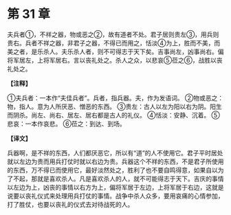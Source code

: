 # 第 31 章

夫兵者①，不祥之器，物或恶之②，故有道者不处。君子居则贵左③，用兵则贵右。兵者不祥之器，非君子之器，不得已而用之，恬淡④为上，胜而不美，而美之者，是乐杀人。夫乐杀人者，则不可得志于天下矣。吉事尚左，凶事尚右。偏将军居左，上将军居右。言以丧礼处之。杀人之众，以悲哀⑤莅之⑥，战胜以丧礼处之。

**【注释】**

①夫兵者：一本作“夫佳兵者”。兵者，指兵器。夫，作为发语词。
②物或恶之：物，指人。意为人所厌恶、憎恶的东西。
③贵左：古人以左为阳以右为阴。阳生而阴杀。尚左、尚右、居左、居右都是古人的礼仪。
④恬淡：安静、沉着。
⑤悲哀：一本作哀悲。
⑥莅之：到达、到场。

**【译文】**

兵器啊，是不祥的东西，人们都厌恶它，所以有“道”的人不使用它。君子平时居处就以左边为贵而用兵打仗时就以右边为贵。兵器这个不祥的东西，不是君子所使用的东西，万不得已而使用它，最好淡然处之，胜利了也不要自鸣得意，如果自以为了不起，那就是喜欢杀人。凡是喜欢杀人的人，就不可能得志于天下。吉庆的事情以左边为上，凶丧的事情以右方为上，偏将军居于左边，上将军居于右边，这就是说要以丧礼仪式来处理用兵打仗的事情。战争中杀人众多，要用哀痛的心情参加，打了胜仗，也要以丧礼的仪式去对待战死的人。
